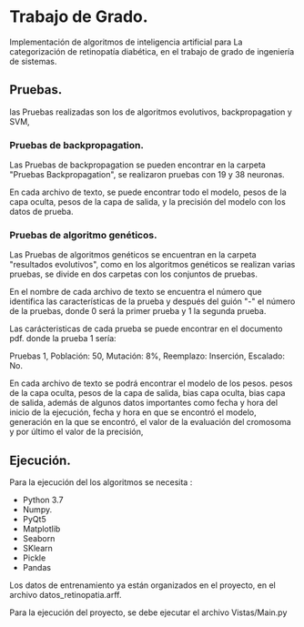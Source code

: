 # Trabajo de Grado.
Implementación de algoritmos de inteligencia artificial para La categorización de retinopatía diabética, en el trabajo de grado de ingeniería de sistemas.

## Pruebas. 
las Pruebas realizadas son los de algoritmos evolutivos, backpropagation y SVM,

### Pruebas de backpropagation.
Las Pruebas de backpropagation se pueden encontrar en la carpeta "Pruebas Backpropagation", se realizaron pruebas con 19 y 38 neuronas.

En cada archivo de texto, se puede encontrar todo el modelo, pesos de la capa oculta, pesos de la capa de salida, y la precisión del modelo con los datos de prueba.

### Pruebas de algoritmo genéticos.
Las Pruebas de algoritmos genéticos se encuentran en la carpeta "resultados evolutivos", como en los algoritmos genéticos se realizan varias pruebas, se divide en dos carpetas con los conjuntos de pruebas.

En el nombre de cada archivo de texto se encuentra el número que identifica las características de la prueba y después del guión "-" el número de la pruebas, donde 0 será la primer prueba y 1 la segunda prueba.

Las carácteristicas de cada prueba se puede encontrar en el documento pdf. donde la prueba 1 sería:

Pruebas 1, Población: 50, Mutación: 8%, Reemplazo: Inserción, Escalado: No.

En cada archivo de texto se podrá encontrar el modelo de los pesos. pesos de la capa oculta, pesos de la capa de salida, bias capa oculta, bias capa de salida, además de algunos datos importantes como fecha y hora del inicio de la ejecución, fecha y hora en que se encontró el modelo, generación en la que se encontró, el valor de la evaluación del cromosoma y por último el valor de la precisión,

## Ejecución.
Para la ejecución del los algoritmos se necesita :
 * Python 3.7 
 * Numpy.
 * PyQt5
 * Matplotlib
 * Seaborn
 * SKlearn
 * Pickle
 * Pandas

Los datos de entrenamiento ya están organizados en el proyecto, en el archivo datos_retinopatia.arff.

Para la ejecución del proyecto, se debe ejecutar el archivo Vistas/Main.py

